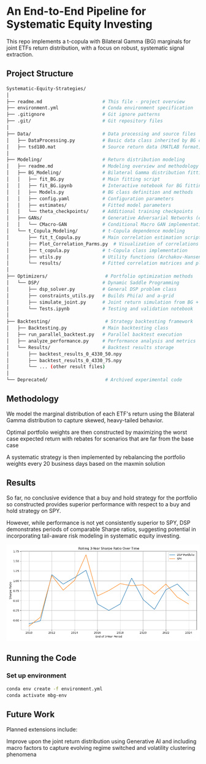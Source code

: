 # An End-to-End Pipeline for Systematic Equity Investing

This repo implements a t-copula with Bilateral Gamma (BG) marginals for joint ETFs return distribution, with a focus on robust, systematic signal extraction.

## Project Structure

```bash
Systematic-Equity-Strategies/
│
├── readme.md                      # This file - project overview
├── environment.yml                # Conda environment specification
├── .gitignore                     # Git ignore patterns
├── .git/                          # Git repository files
│
├── Data/                          # Data processing and source files
│   ├── DataProcessing.py          # Basic data class inherited by BG class
│   ├── tsd180.mat                 # Source return data (MATLAB format)
│
├── Modeling/                      # Return distribution modeling
│   ├── readme.md                  # Modeling overview and methodology
│   ├── BG_Modeling/               # Bilateral Gamma distribution fitting
│   │   ├── fit_BG.py              # Main fitting script
│   │   ├── fit_BG.ipynb           # Interactive notebook for BG fitting
│   │   ├── Models.py              # BG class definition and methods
│   │   ├── config.yaml            # Configuration parameters
│   │   ├── estimates/             # Fitted model parameters
│   │   └── theta_checkpoints/     # Additional training checkpoints
│   ├── GANs/                      # Generative Adversarial Networks (experimental)
│   │   └── CMacro-GAN             # Conditional Macro GAN implementation
│   └── t_Copula_Modeling/         # t-Copula dependence modeling
│       ├── fit_t_Copula.py        # Main correlation estimation script
│       ├── Plot_Correlation_Parms.py  # Visualization of correlations
│       ├── t_copula.py            # t-Copula class implementation
│       ├── utils.py               # Utility functions (Archakov-Hansen, etc.)
│       └── results/               # Fitted correlation matrices and plots
│
├── Optimizers/                     # Portfolio optimization methods
│   └── DSP/                       # Dynamic Saddle Programming
│       ├── dsp_solver.py          # General DSP problem class
│       ├── constraints_utils.py   # Builds Phi(a) and a-grid
│       ├── simulate_joint.py      # Joint return simulation from BG + t-Copula
│       └── Tests.ipynb            # Testing and validation notebook
│
├── Backtesting/                    # Strategy backtesting framework
│   ├── Backtesting.py             # Main backtesting class
│   ├── run_parallel_backtest.py   # Parallel backtest execution
│   ├── analyze_performance.py     # Performance analysis and metrics
│   └── Results/                   # Backtest results storage
│       ├── backtest_results_0_4330_50.npy
│       ├── backtest_results_0_4330_75.npy
│       └── ... (other result files)
│
└── Deprecated/                     # Archived experimental code
```

## Methodology

We model the marginal distribution of each ETF's return using the Bilateral Gamma distribution to capture skewed, heavy-tailed behavior.

Optimal portfolio weights are then constructed by maximizing the worst case expected return with rebates for scenarios that are far from the base case

A systematic strategy is then implemented by rebalancing the portfolio weights every 20 business days based on the maxmin solution

## Results

So far, no conclusive evidence that a buy and hold strategy for the portfolio so constructed provides superior performance with respect to a buy and hold strategy on SPY.

However, while performance is not yet consistently superior to SPY, DSP demonstrates periods of comparable Sharpe ratios, suggesting potential in incorporating tail-aware risk modeling in systematic equity investing.

![Rolling Sharpe Ratio Comparison](Backtesting/Results/rolling_sharpe_ratio_comparison.png)

## Running the Code

### Set up environment

```bash
conda env create -f environment.yml
conda activate mbg-env
```

## Future Work

Planned extensions include:

Improve upon the joint return distribution using Generative AI and including macro factors to capture evolving regime switched and volatility clustering phenomena
